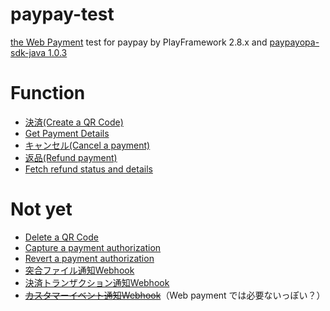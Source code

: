 # paypay-test
[the Web Payment](https://developer.paypay.ne.jp/products/docs/webpayment#demo-heading) test for paypay by PlayFramework 2.8.x and [paypayopa-sdk-java 1.0.3](https://github.com/paypay/paypayopa-sdk-java/tree/489cfeb919fc7369f645f3b1ae306f7357cf139d)

# Function
* [決済(Create a QR Code)](https://developer.paypay.ne.jp/products/docs/webpayment#dynamic-qr-codeid)
* [Get Payment Details](https://developer.paypay.ne.jp/products/docs/webpayment#fetch-qr-code)
* [キャンセル(Cancel a payment)](https://developer.paypay.ne.jp/products/docs/webpayment#cancel-payment)
* [返品(Refund payment)](https://developer.paypay.ne.jp/products/docs/webpayment#refund-payment)
* [Fetch refund status and details](https://developer.paypay.ne.jp/products/docs/webpayment#fetch-refund-payment)

# Not yet
* [Delete a QR Code](https://developer.paypay.ne.jp/products/docs/webpayment#delete-qr-codeid)
* [Capture a payment authorization](https://developer.paypay.ne.jp/products/docs/webpayment#capture-payment)
* [Revert a payment authorization](https://developer.paypay.ne.jp/products/docs/webpayment#revert-payment)
* [突合ファイル通知Webhook](https://developer.paypay.ne.jp/products/docs/webpayment#recon-file)
* [決済トランザクション通知Webhook](https://www.paypay.ne.jp/opa/doc/jp/v1.0/webcashier#tag/%E3%83%88%E3%83%A9%E3%83%B3%E3%82%B6%E3%82%AF%E3%82%B7%E3%83%A7%E3%83%B3%E3%82%A4%E3%83%99%E3%83%B3%E3%83%88)
* ~~[カスタマーイベント通知Webhook](https://www.paypay.ne.jp/opa/doc/jp/v1.0/account_link.html?_ga=2.173823210.835974427.1637208233-1402170323.1637208233#tag/%E3%82%AB%E3%82%B9%E3%82%BF%E3%83%9E%E3%83%BC%E3%82%A4%E3%83%99%E3%83%B3%E3%83%88)~~（Web payment では必要ないっぽい？）
